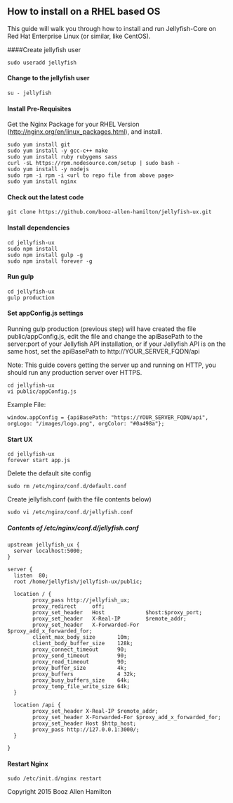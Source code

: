 ## How to install on a RHEL based OS

This guide will walk you through how to install and run Jellyfish-Core on Red Hat Enterprise Linux (or similar, like CentOS).

####Create jellyfish user

````
sudo useradd jellyfish
````

#### Change to the jellyfish user

````
su - jellyfish
````

#### Install Pre-Requisites

Get the Nginx Package for your RHEL Version (http://nginx.org/en/linux_packages.html), and install.

````
sudo yum install git
sudo yum install -y gcc-c++ make
sudo yum install ruby rubygems sass
curl -sL https://rpm.nodesource.com/setup | sudo bash -
sudo yum install -y nodejs
sudo rpm -i rpm -i <url to repo file from above page>
sudo yum install nginx
````


#### Check out the latest code

````
git clone https://github.com/booz-allen-hamilton/jellyfish-ux.git
````

#### Install dependencies

````
cd jellyfish-ux
sudo npm install
sudo npm install gulp -g
sudo npm install forever -g
````

#### Run gulp

````
cd jellyfish-ux
gulp production
````

#### Set appConfig.js settings

Running gulp production (previous step) will have created the file public/appConfig.js, edit the file and change
the apiBasePath to the server:port of your Jellyfish API installation, or if your Jellyfish API is on the same
host, set the apiBasePath to http://YOUR_SERVER_FQDN/api

Note: This guide covers getting the server up and running on HTTP, you should run any production server over HTTPS.

````
cd jellyfish-ux
vi public/appConfig.js
````

Example File:

````
window.appConfig = {apiBasePath: "https://YOUR_SERVER_FQDN/api", orgLogo: "/images/logo.png", orgColor: "#0a498a"};
````

#### Start UX
````
cd jellyfish-ux
forever start app.js
````

Delete the default site config
````
sudo rm /etc/nginx/conf.d/default.conf
````

Create jellyfish.conf (with the file contents below)
````
sudo vi /etc/nginx/conf.d/jellyfish.conf
````

##### Contents of /etc/nginx/conf.d/jellyfish.conf

````
upstream jellyfish_ux {
  server localhost:5000;
}

server {
  listen  80;
  root /home/jellyfish/jellyfish-ux/public;

  location / {
        proxy_pass http://jellyfish_ux;
        proxy_redirect     off;
        proxy_set_header   Host             $host:$proxy_port;
        proxy_set_header   X-Real-IP        $remote_addr;
        proxy_set_header   X-Forwarded-For  $proxy_add_x_forwarded_for;
        client_max_body_size       10m;
        client_body_buffer_size    128k;
        proxy_connect_timeout      90;
        proxy_send_timeout         90;
        proxy_read_timeout         90;
        proxy_buffer_size          4k;
        proxy_buffers              4 32k;
        proxy_busy_buffers_size    64k;
        proxy_temp_file_write_size 64k;
  }

  location /api {
        proxy_set_header X-Real-IP $remote_addr;
        proxy_set_header X-Forwarded-For $proxy_add_x_forwarded_for;
        proxy_set_header Host $http_host;
        proxy_pass http://127.0.0.1:3000/;
  }

}
````

#### Restart Nginx

````
sudo /etc/init.d/nginx restart
````


Copyright 2015 Booz Allen Hamilton
